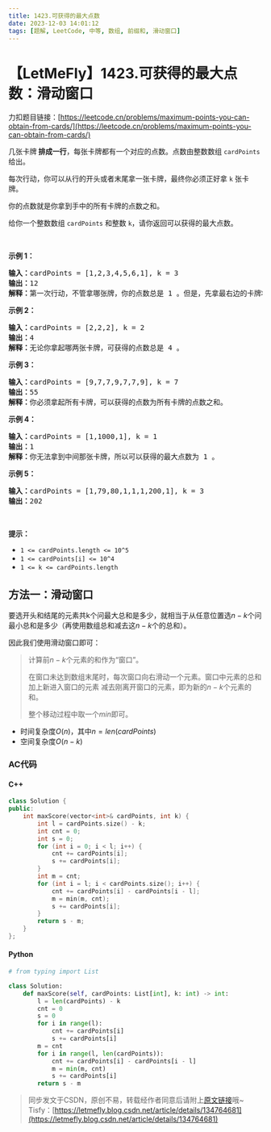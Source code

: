 ```yaml
---
title: 1423.可获得的最大点数
date: 2023-12-03 14:01:12
tags: [题解, LeetCode, 中等, 数组, 前缀和, 滑动窗口]
---
```


# 【LetMeFly】1423.可获得的最大点数：滑动窗口

力扣题目链接：[https://leetcode.cn/problems/maximum-points-you-can-obtain-from-cards/](https://leetcode.cn/problems/maximum-points-you-can-obtain-from-cards/)

<p>几张卡牌<strong> 排成一行</strong>，每张卡牌都有一个对应的点数。点数由整数数组 <code>cardPoints</code> 给出。</p>

<p>每次行动，你可以从行的开头或者末尾拿一张卡牌，最终你必须正好拿 <code>k</code> 张卡牌。</p>

<p>你的点数就是你拿到手中的所有卡牌的点数之和。</p>

<p>给你一个整数数组 <code>cardPoints</code> 和整数 <code>k</code>，请你返回可以获得的最大点数。</p>

<p>&nbsp;</p>

<p><strong>示例 1：</strong></p>

<pre><strong>输入：</strong>cardPoints = [1,2,3,4,5,6,1], k = 3
<strong>输出：</strong>12
<strong>解释：</strong>第一次行动，不管拿哪张牌，你的点数总是 1 。但是，先拿最右边的卡牌将会最大化你的可获得点数。最优策略是拿右边的三张牌，最终点数为 1 + 6 + 5 = 12 。
</pre>

<p><strong>示例 2：</strong></p>

<pre><strong>输入：</strong>cardPoints = [2,2,2], k = 2
<strong>输出：</strong>4
<strong>解释：</strong>无论你拿起哪两张卡牌，可获得的点数总是 4 。
</pre>

<p><strong>示例 3：</strong></p>

<pre><strong>输入：</strong>cardPoints = [9,7,7,9,7,7,9], k = 7
<strong>输出：</strong>55
<strong>解释：</strong>你必须拿起所有卡牌，可以获得的点数为所有卡牌的点数之和。
</pre>

<p><strong>示例 4：</strong></p>

<pre><strong>输入：</strong>cardPoints = [1,1000,1], k = 1
<strong>输出：</strong>1
<strong>解释：</strong>你无法拿到中间那张卡牌，所以可以获得的最大点数为 1 。 
</pre>

<p><strong>示例 5：</strong></p>

<pre><strong>输入：</strong>cardPoints = [1,79,80,1,1,1,200,1], k = 3
<strong>输出：</strong>202
</pre>

<p>&nbsp;</p>

<p><strong>提示：</strong></p>

<ul>
	<li><code>1 &lt;= cardPoints.length &lt;= 10^5</code></li>
	<li><code>1 &lt;= cardPoints[i] &lt;= 10^4</code></li>
	<li><code>1 &lt;= k &lt;= cardPoints.length</code></li>
</ul>


    
## 方法一：滑动窗口

要选开头和结尾的元素共k个问最大总和是多少，就相当于从任意位置选$n-k$个问最小总和是多少（再使用数组总和减去这$n-k$个的总和）。

因此我们使用滑动窗口即可：

> 计算前$n-k$个元素的和作为“窗口”。
>
> 在窗口未达到数组末尾时，每次窗口向右滑动一个元素。窗口中元素的总和 加上新进入窗口的元素 减去刚离开窗口的元素，即为新的$n-k$个元素的和。
>
> 整个移动过程中取一个$min$即可。

+ 时间复杂度$O(n)$，其中$n=len(cardPoints)$
+ 空间复杂度$O(n-k)$

### AC代码

#### C++

```cpp
class Solution {
public:
    int maxScore(vector<int>& cardPoints, int k) {
        int l = cardPoints.size() - k;
        int cnt = 0;
        int s = 0;
        for (int i = 0; i < l; i++) {
            cnt += cardPoints[i];
            s += cardPoints[i];
        }
        int m = cnt;
        for (int i = l; i < cardPoints.size(); i++) {
            cnt += cardPoints[i] - cardPoints[i - l];
            m = min(m, cnt);
            s += cardPoints[i];
        }
        return s - m;
    }
};
```

#### Python

```python
# from typing import List

class Solution:
    def maxScore(self, cardPoints: List[int], k: int) -> int:
        l = len(cardPoints) - k
        cnt = 0
        s = 0
        for i in range(l):
            cnt += cardPoints[i]
            s += cardPoints[i]
        m = cnt
        for i in range(l, len(cardPoints)):
            cnt += cardPoints[i] - cardPoints[i - l]
            m = min(m, cnt)
            s += cardPoints[i]
        return s - m
```

> 同步发文于CSDN，原创不易，转载经作者同意后请附上[原文链接](https://blog.tisfy.eu.org/2023/12/03/LeetCode%201423.%E5%8F%AF%E8%8E%B7%E5%BE%97%E7%9A%84%E6%9C%80%E5%A4%A7%E7%82%B9%E6%95%B0/)哦~
> Tisfy：[https://letmefly.blog.csdn.net/article/details/134764681](https://letmefly.blog.csdn.net/article/details/134764681)
